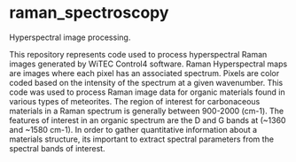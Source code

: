 # raman_spectroscopy
Hyperspectral image processing.


This repository represents code used to process hyperspectral Raman images generated by WiTEC Control4 software.
Raman Hyperspectral maps are images where each pixel has an associated spectrum. Pixels are color coded based on the
intensity of the spectrum at a given wavenumber. This code was used to process Raman image data for organic materials
found in various types of meteorites. The region of interest for carbonaceous materials in a Raman spectrum is generally
between 900-2000 (cm-1). The features of interest in an organic spectrum are the D and G bands at (~1360 and ~1580 cm-1).
In order to gather quantitative information about a materials structure, its important to extract spectral parameters from 
the spectral bands of interest. 
